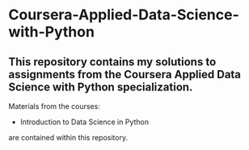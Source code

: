 # Coursera-Applied-Data-Science-with-Python
## This repository contains my solutions to assignments from the Coursera Applied Data Science with Python specialization.
Materials from the courses:
  
  - Introduction to Data Science in Python

are contained within this repository.
